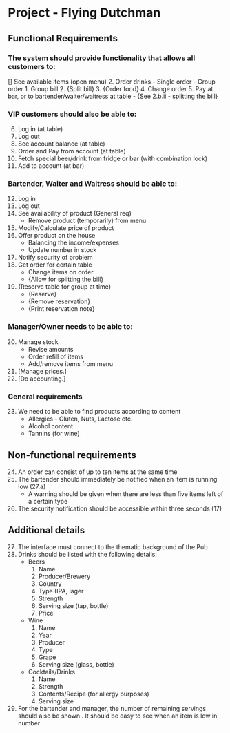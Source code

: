 # Project - Flying Dutchman
## Functional Requirements
### The system should provide functionality that allows all customers to:
[] See available items (open menu)
2. Order drinks
	- Single order
	- Group order
		1. Group bill
		2. {Split bill}
3. {Order food}
4. Change order
5. Pay at bar, or to bartender/waiter/waitress at table
	- {See 2.b.ii - splitting the bill}

### VIP customers should also be able to:
6. Log in (at table)
7. Log out
8. See account balance (at table)
9. Order and Pay from account (at table)
10. Fetch special beer/drink from fridge or bar (with combination lock)
11. Add to account (at bar)

### Bartender, Waiter and Waitress should be able to:
12. Log in
13. Log out
14. See availability of product (General req)
	- Remove product (temporarily) from menu
15. Modify/Calculate price of product
16. Offer product on the house
	- Balancing the income/expenses
	- Update number in stock
17. Notify security of problem
18. Get order for certain table
	- Change items on order
	- {Allow for splitting the bill}
19. {Reserve table for group at time}
	- {Reserve}
	- {Remove reservation}
	- {Print reservation note}

### Manager/Owner needs to be able to:
20. Manage stock
	- Revise amounts
	- Order refill of items
	- Add/remove items from menu
21. [Manage prices.]
22. [Do accounting.]

### General requirements
23. We need to be able to find products according to content
	- Allergies - Gluten, Nuts, Lactose etc.
	- Alcohol content
	- Tannins (for wine)

## Non-functional requirements
24. An order can consist of up to ten items at the same time
25. The bartender should immediately be notified when an item is running low
(27.a)
	- A warning should be given when there are less than five items left of a certain
type
26. The security notification should be accessible within three seconds (17)

## Additional details
27. The interface must connect to the thematic background of the Pub
28. Drinks should be listed with the following details:
	- Beers
		1. Name
		2. Producer/Brewery
		3. Country
		4. Type (IPA, lager
		5. Strength
		6. Serving size (tap, bottle)
		7. Price
	- Wine
		1. Name
		2. Year
		3. Producer
		4. Type
		5. Grape
		6. Serving size (glass, bottle)
	- Cocktails/Drinks
		1. Name
		2. Strength
		3. Contents/Recipe (for allergy purposes)
		4. Serving size
29. For the bartender and manager, the number of remaining servings should also
be shown
. It should be easy to see when an item is low in number